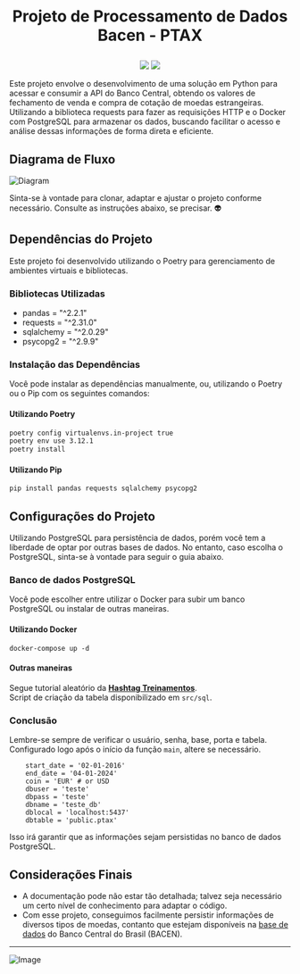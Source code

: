 # <p align="center">Projeto de Processamento de Dados<br>Bacen - PTAX</p>

<p align="center">
<img src="http://img.shields.io/static/v1?label=LICENCA&message=...&color=GREEN&style=for-the-badge"/>     
<img src="http://img.shields.io/static/v1?label=STATUS&message=N/A&color=GREEN&style=for-the-badge"/>
</p>

Este projeto envolve o desenvolvimento de uma solução em Python para acessar e consumir a API do Banco Central, obtendo os valores de fechamento de venda e compra de cotação de moedas estrangeiras. Utilizando a biblioteca requests para fazer as requisições HTTP e o Docker com PostgreSQL para armazenar os dados, buscando facilitar o acesso e análise dessas informações de forma direta e eficiente.

## Diagrama de Fluxo

![Diagram](https://github.com/tonsatomicos/bacen-ptax-data-processing/blob/main/assets/diagram_pipeline.png?raw=true)

Sinta-se à vontade para clonar, adaptar e ajustar o projeto conforme necessário. Consulte as instruções abaixo, se precisar. :alien:

## Dependências do Projeto

Este projeto foi desenvolvido utilizando o Poetry para gerenciamento de ambientes virtuais e bibliotecas.

### Bibliotecas Utilizadas

- pandas = "^2.2.1"
- requests = "^2.31.0"
- sqlalchemy = "^2.0.29"
- psycopg2 = "^2.9.9"

### Instalação das Dependências

Você pode instalar as dependências manualmente, ou, utilizando o Poetry ou o Pip com os seguintes comandos:

#### Utilizando Poetry

```bash
poetry config virtualenvs.in-project true
poetry env use 3.12.1
poetry install

```

#### Utilizando Pip

```bash
pip install pandas requests sqlalchemy psycopg2

```

## Configurações do Projeto

Utilizando PostgreSQL para persistência de dados, porém você tem a liberdade de optar por outras bases de dados. No entanto, caso escolha o PostgreSQL, sinta-se à vontade para seguir o guia abaixo.

### Banco de dados PostgreSQL

Você pode escolher entre utilizar o Docker para subir um banco PostgreSQL ou instalar de outras maneiras.

#### Utilizando Docker

<pre><code>docker-compose up -d</code></pre>

#### Outras maneiras

Segue tutorial aleatório da **<a href="https://youtu.be/L_2l8XTCPAE?si=-OJ21qv_48BgHFq2">Hashtag Treinamentos</a>**. <br>Script de criação da tabela disponibilizado em <code>src/sql</code>.

### Conclusão

Lembre-se sempre de verificar o usuário, senha, base, porta e tabela. Configurado logo após o início da  função <code>main</code>, altere se necessário.

<pre><code>    start_date = '02-01-2016'
    end_date = '04-01-2024'
    coin = 'EUR' # or USD
    dbuser = 'teste'
    dbpass = 'teste'
    dbname = 'teste_db'
    dblocal = 'localhost:5437'
    dbtable = 'public.ptax'</code></pre>

Isso irá garantir que as informações sejam persistidas no banco de dados PostgreSQL.</p>


## Considerações Finais
- A documentação pode não estar tão detalhada; talvez seja necessário um certo nível de conhecimento para adaptar o código.
- Com esse projeto, conseguimos facilmente persistir informações de diversos tipos de moedas, contanto que estejam disponíveis na <a href="https://olinda.bcb.gov.br/olinda/servico/PTAX/versao/v1/aplicacao#!/recursos/Moedas#eyJmb3JtdWxhcmlvIjp7IiRmb3JtYXQiOiJqc29uIiwiJHRvcCI6MTAwfSwicHJvcHJpZWRhZGVzIjpbMCwxLDJdLCJwZXNxdWlzYWRvIjp0cnVlLCJhY3RpdmVUYWIiOiJ0YWJsZSIsImdyaWRTdGF0ZSI6ewMwAzpbewNCAyIEMAQiLANBA30sewNCAyIEMQQiLANBA30sewNCAyIEMgQiLANBA31dLAMxAzp7fSwDMgM6W10sAzMDOnt9LAM0Azp7fSwDNQM6e319LCJwaXZvdE9wdGlvbnMiOnsDYQM6e30sA2IDOltdLANjAzo1MDAsA2QDOltdLANlAzpbXSwDZgM6W10sA2cDOiJrZXlfYV90b196IiwDaAM6ImtleV9hX3RvX3oiLANpAzp7fSwDagM6e30sA2sDOjg1LANsAzpmYWxzZSwDbQM6e30sA24DOnt9LANvAzoiQ29udGFnZW0iLANwAzoiVGFibGUifX0=">base de dados</a> do Banco Central do Brasil (BACEN).

<hr>

![Image](https://i.imgur.com/p4vnGAN.gif)
